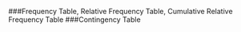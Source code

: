 ###Frequency Table, Relative Frequency Table, Cumulative Relative Frequency Table
###Contingency Table
